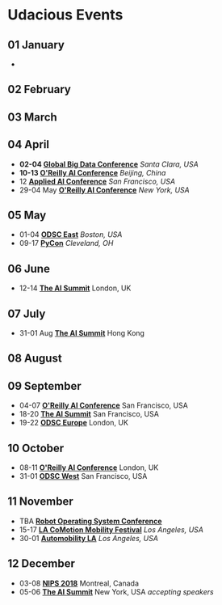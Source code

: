 # Udacious Events


## 01 January 

* 
## 02 February

## 03 March

## 04 April
* **02-04 [Global Big Data Conference](http://www.globalbigdataconference.com/santa-clara/global-data-science-conference/event-98.html)** *Santa Clara, USA*
* **10-13 [O'Reilly AI Conference](https://ai.oreilly.com.cn/ai-cn)** *Beijing, China*
* 12 **[Applied AI Conference](https://www.eventbrite.com/e/applied-artificial-intelligence-conference-2018-aai18-tickets-38511726611)** *San Francisco, USA*
* 29-04 May **[O'Reilly AI Conference](https://conferences.oreilly.com/artificial-intelligence/ai-ny)** *New York, USA*

## 05 May
* 01-04 **[ODSC East](https://odsc.com/boston#register)** *Boston, USA*
* 09-17 **[PyCon](https://us.pycon.org/2018/)** *Cleveland, OH*

## 06 June
* 12-14 **[The AI Summit](https://theaisummit.com/london/)** London, UK

## 07 July
* 31-01 Aug **[The AI Summit](https://theaisummit.com/hongkong/)** Hong Kong

## 08 August 

## 09 September 
* 04-07 **[O'Reilly AI Conference](https://conferences.oreilly.com/artificial-intelligence/)** San Francisco, USA
* 18-20 **[The AI Summit](https://theaisummit.com/sanfrancisco/)** San Francisco, USA
* 19-22 **[ODSC Europe](https://odsc.com/london)** London, UK

## 10 October
* 08-11 **[O'Reilly AI Conference](https://conferences.oreilly.com/artificial-intelligence/)** London, UK
* 31-01 **[ODSC West](https://odsc.com/california)** San Francisco, USA

## 11 November
* TBA **[Robot Operating System Conference](https://roscon.ros.org/2017/)** 
* 15-17 **[LA CoMotion Mobility Festival](https://www.lacomotion.com/)** *Los Angeles, USA*
* 30-01 **[Automobility LA](https://automobilityla.com/)** *Los Angeles, USA*

## 12 December
* 03-08 **[NIPS 2018](https://nips.cc/Conferences/FutureMeetings)** Montreal, Canada
* 05-06 **[The AI Summit](https://theaisummit.com/newyork/)** New York, USA *accepting speakers*
